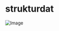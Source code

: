 # strukturdat
![Image](https://github.com/user-attachments/assets/83570bc2-8f94-45ad-8535-87c59b1b1174)
